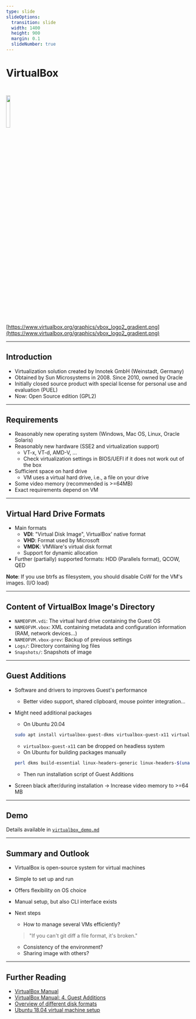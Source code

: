 ```yaml
---
type: slide
slideOptions:
  transition: slide
  width: 1400
  height: 900
  margin: 0.1
  slideNumber: true
---
```


<style>
  .reveal strong {
    font-weight: bold;
    color: orange;
  }
  .reveal p {
    text-align: left;
  }
  .reveal section h1 {
    color: orange;
  }
  .reveal section h2 {
    color: orange;
  }
</style>

# VirtualBox

<img src="https://www.virtualbox.org/graphics/vbox_logo2_gradient.png" width=15%; style="margin-left:auto; margin-right:auto; padding-top: 25px; padding-bottom: 25px">

[https://www.virtualbox.org/graphics/vbox_logo2_gradient.png](https://www.virtualbox.org/graphics/vbox_logo2_gradient.png)

---

## Introduction

- Virtualization solution created by Innotek GmbH (Weinstadt, Germany)
- Obtained by Sun Microsystems in 2008. Since 2010, owned by Oracle
- Initially closed source product with special license for personal use and evaluation (PUEL)
- Now: Open Source edition (GPL2)

---

## Requirements

- Reasonably new operating system (Windows, Mac OS, Linux, Oracle Solaris)
- Reasonably new hardware (SSE2 and virtualization support)
    - VT-x, VT-d, AMD-V, ...
    - Check virtualization settings in BIOS/UEFI if it does not work out of the box
- Sufficient space on hard drive
    - VM uses a virtual hard drive, i.e., a file on your drive
- Some video memory (recommended is >=64MB)
- Exact requirements depend on VM

---

## Virtual Hard Drive Formats

- Main formats
    - **VDI**: "Virtual Disk Image", VirtualBox' native format
    - **VHD**: Format used by Microsoft
    - **VMDK**: VMWare's virtual disk format
    - Support for dynamic allocation
- Further (partially) supported formats: HDD (Parallels format), QCOW, QED

**Note**: If you use btrfs as filesystem, you should disable CoW for the VM's images. (I/O load)

---

## Content of VirtualBox Image's Directory

- `NAMEOFVM.vdi`: The virtual hard drive containing the Guest OS
- `NAMEOFVM.vbox`: XML containing metadata and configuration information (RAM, network devices...)
- `NAMEOFVM.vbox-prev`: Backup of previous settings
- `Logs/`: Directory containing log files
- `Snapshots/`: Snapshots of image

---

## Guest Additions

- Software and drivers to improves Guest's performance
    - Better video support, shared clipboard, mouse pointer integration...
- Might need additional packages
    - On Ubuntu 20.04

    ```bash
    sudo apt install virtualbox-guest-dkms virtualbox-guest-x11 virtualbox-guest-utils
    ```

    - `virtualbox-guest-x11` can be dropped on headless system
    - On Ubuntu for building packages manually

    ```bash
    perl dkms build-essential linux-headers-generic linux-headers-$(uname -r)
    ```

    - Then run installation script of Guest Additions
- Screen black after/during installation -> Increase video memory to >=64 MB

---

## Demo

Details available in [`virtualbox_demo.md`](https://github.com/Simulation-Software-Engineering/Lecture-Material/blob/main/02_virtualization_and_containers/virtualbox_demo.md)

---

## Summary and Outlook

- VirtualBox is open-source system for virtual machines
- Simple to set up and run
- Offers flexibility on OS choice
- Manual setup, but also CLI interface exists
- Next steps
    - How to manage several VMs efficiently?

    > "If you can't git diff a file format, it's broken."

    - Consistency of the environment?
    - Sharing image with others?


---

## Further Reading

- [VirtualBox Manual](https://www.virtualbox.org/manual/UserManual.html)
- [VirtualBox Manual: 4. Guest Additions](https://www.virtualbox.org/manual/ch04.html)
- [Overview of different disk formats](https://www.parallels.com/blogs/ras/vdi-vs-vhd-vs-vmdk/)
- [Ubuntu 18.04 virtual machine setup](https://codebots.com/docs/ubuntu-18-04-virtual-machine-setup)
